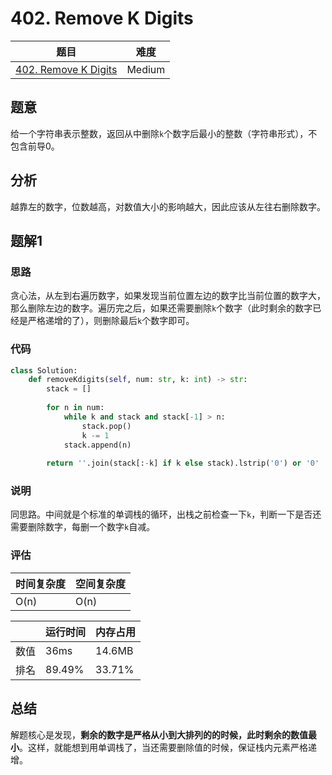 # 402. Remove K Digits

| 题目 | 难度 |
| ---- | ---- |
| [402. Remove K Digits](https://leetcode.com/problems/remove-k-digits/) | Medium |

## 题意

给一个字符串表示整数，返回从中删除`k`个数字后最小的整数（字符串形式），不包含前导0。

## 分析

越靠左的数字，位数越高，对数值大小的影响越大，因此应该从左往右删除数字。

## 题解1

### 思路

贪心法，从左到右遍历数字，如果发现当前位置左边的数字比当前位置的数字大，那么删除左边的数字。遍历完之后，如果还需要删除`k`个数字（此时剩余的数字已经是严格递增的了），则删除最后`k`个数字即可。

### 代码

```python
class Solution:
    def removeKdigits(self, num: str, k: int) -> str:
        stack = []
        
        for n in num:
            while k and stack and stack[-1] > n:
                stack.pop()
                k -= 1
            stack.append(n)
        
        return ''.join(stack[:-k] if k else stack).lstrip('0') or '0'
```

### 说明

同思路。中间就是个标准的单调栈的循环，出栈之前检查一下`k`，判断一下是否还需要删除数字，每删一个数字`k`自减。

### 评估

| 时间复杂度 | 空间复杂度 |
| ---- | ---- |
| O(n) | O(n) |

| | 运行时间 | 内存占用 |
| ---- | ---- | ---- |
| 数值 | 36ms | 14.6MB |
| 排名 | 89.49% | 33.71% |

## 总结

解题核心是发现，**剩余的数字是严格从小到大排列的的时候，此时剩余的数值最小**。这样，就能想到用单调栈了，当还需要删除值的时候，保证栈内元素严格递增。

